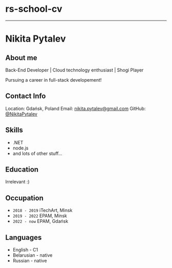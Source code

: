 # rs-school-cv
---
# Nikita Pytalev

## About me
Back-End Developer | Cloud technology enthusiast | Shogi Player

Pursuing a career in full-stack developement!

## Contact Info
Location: Gdańsk, Poland
Email: nikita.pytalev@gmail.com
GitHub: [@NikitaPytalev](https://github.com/NikitaPytalev)

## Skills
- .NET
- node.js
- and lots of other stuff...

## Education
Irrelevant :)

## Occupation
- `2018 - 2019` iTechArt, Minsk
- `2019 - 2022` EPAM, Minsk
- `2022 - now`  EPAM, Gdańsk

## Languages
- English - C1
- Belarusian - native
- Russian - native